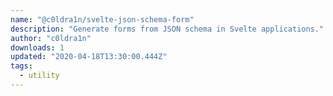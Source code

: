 ```yaml
---
name: "@c0ldra1n/svelte-json-schema-form"
description: "Generate forms from JSON schema in Svelte applications."
author: "c0ldra1n"
downloads: 1
updated: "2020-04-18T13:30:00.444Z"
tags: 
  - utility
---
```

